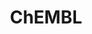 ---
bigquery: https://console.cloud.google.com/bigquery?p=patents-public-data&d=ebi_chembl&page=dataset
citation: '"The ChEMBL database in 2017." Anna Gaulton, Anne Hersey, Michał Nowotka,
  A Patrícia Bento, Jon Chambers, David Mendez, Prudence Mutowo, Francis Atkinson,
  Louisa J Bellis, Elena Cibrián-Uhalte, Mark Davies, Nathan Dedman, Anneli Karlsson,
  María Paula Magariños, John P Overington, George Papadatos, Ines Smit, Andrew R
  Leach Nucleic acids Research (2017) 45 (Database Issue), D945-D954'
contributors: European Bioinformatics Institute
cost: None
description: ChEMBL Data is a manually curated database of small molecules used in
  drug discovery, including information about existing patented drugs.
documentation: 'schema: https://www.ebi.ac.uk/chembl/db_schema


  '
last_edit: 04/13/2022, 05:54:24
location: https://console.cloud.google.com/marketplace/product/google_patents_public_datasets/chembl
maintained_by: EMBL-EBI, an outstation of European Molecular Biology Laboratory
related_publications: '

  ChEMBL: towards direct deposition of bioassay data.


  Mendez D, Gaulton A, Bento AP, Chambers J, De Veij M, Félix E, Magariños MP, Mosquera
  JF, Mutowo P, Nowotka M, Gordillo-Marañón M, Hunter F, Junco L, Mugumbate G, Rodriguez-Lopez
  M, Atkinson F, Bosc N, Radoux CJ, Segura-Cabrera A, Hersey A, Leach AR.


  — Nucleic Acids Res. 2019; 47(D1):D930-D940. doi: 10.1093/nar/gky1075

  '
schema_fields:
- syn_type
- rtb
- indref_id
- binding_site_comment
- bao_endpoint
- usan_substem
- normal_range_max
- oral
- src_compound_id
- ro3_pass
- description
- acd_most_bpka
- bao_id
- creation_date
- l7
- warning_type
- level5
- full_mwt
- targrel_id
- cx_logd
- mw_freebase
- first_in_class
- metabolite_record_id
- source_domain_id
- warning_year
- drugind_id
- component_synonym
- qudt_units
- company
- cx_most_apka
- withdrawn_year
- tissue_id
- standard_relation
- lle
- max_phase
- protclasssyn_id
- activity_id
- comments
- met_id
- sitecomp_id
- assay_organism
- ad_type
- relationship_type
- src_description
- selectivity_comment
- doi
- helm_notation
- molecule_type
- prod_pat_id
- uberon_id
- as_id
- chebi_par_id
- updated_by
- version
- chirality
- efo_term
- doc_id
- target_type
- heavy_atoms
- alert_set_id
- irac_code
- who_name
- alert_id
- site_name
- action_type
- published_type
- hrac_code
- strength
- bao_format
- component_id
- drug_substance_flag
- mw_monoisotopic
- path
- published_relation
- assay_desc
- standard_value
- availability_type
- hbd
- assay_tissue
- trade_name
- met_conversion
- protein_class_id
- downgraded
- text_value
- parameter_type
- aidx
- cx_logp
- indication_class
- assay_param_id
- mechanism_of_action
- mol_irac_id
- polymer_flag
- job_id
- chembl_id
- assay_class_id
- num_lipinski_ro5_violations
- end_position
- orig_description
- ref_url
- go_id
- tid
- ddd_comment
- target_desc
- pathway_key
- level4
- smarts
- qed_weighted
- mesh_heading
- res_stem_id
- relationship
- oc_id
- who_extra
- l6
- published_value
- patent_use_code
- patent_id
- level3
- natural_product
- l8
- standard_upper_value
- assay_id
- short_name
- tid_fixed
- warning_description
- compound_name
- nda_type
- standard_type
- frac_class_id
- assay_subcellular_fraction
- ingredient
- country
- cell_ontology_id
- enzyme_tid
- cellosaurus_id
- record_id
- units
- updated_on
- curation_comment
- drug_record_id
- authors
- set_name
- smid
- l2
- data_validity_comment
- withdrawn_flag
- protein_class_desc
- standard_text_value
- mecref_id
- tbl
- acd_most_apka
- result_flag
- assay_strain
- standard_flag
- standard_inchi_key
- ddd_id
- hba
- warnref_id
- compsyn_id
- assay_tax_id
- le
- cidx
- l5
- num_ro5_violations
- applicant_full_name
- patent_expire_date
- sequence_md5sum
- label
- route
- tax_id
- stat
- black_box_warning
- hba_lipinski
- assay_test_type
- cell_source_tax_id
- mc_target_type
- mol_frac_id
- cell_description
- l1
- compound_key
- withdrawn_class
- source
- src_short_name
- mec_id
- domain_description
- type
- component_type
- pathway_id
- isoform
- doc_type
- hrac_class_id
- prodrug
- domain_type
- parenteral
- rgid
- src_id
- patent_no
- predbind_id
- bto_id
- max_phase_for_ind
- confidence_score
- comp_go_id
- usan_stem_id
- active_molregno
- major_class
- last_active
- warning_class
- relationship_desc
- mc_target_accession
- efo_id
- priority
- domain_id
- cell_source_organism
- level2
- parent_id
- molregno
- level3_description
- journal
- first_approval
- aromatic_rings
- direct_interaction
- value
- co_stem_id
- parent_type
- innovator_company
- status
- topical
- molsyn_id
- acd_logp
- start_position
- assay_type
- protein_class_synonym
- assay_cell_type
- ddd_admr
- abstract
- formulation_id
- dosage_form
- assay_category
- db_source
- class_level
- cx_most_bpka
- irac_class_id
- ap_id
- met_comment
- disease_efficacy
- accession
- frac_code
- subgroup
- delist_flag
- mol_atc_id
- product_id
- ridx
- alert_name
- curated_by
- acd_logd
- level4_description
- publication_number
- aspect
- last_page
- compd_id
- activity_comment
- activity_count
- db_version
- usan_stem
- entity_id
- stem
- normal_range_min
- site_id
- title
- idx
- actsm_id
- targcomp_id
- log_id
- entity_type
- cell_name
- pchembl_value
- usan_year
- species_group_flag
- mechanism_comment
- std_act_id
- warning_id
- src_assay_id
- metref_id
- published_units
- annotation
- active_ingredient
- mutation
- issue
- confidence
- homologue
- approval_date
- assay_source
- cell_id
- standard_inchi
- level2_description
- ref_id
- synonyms
- therapeutic_flag
- molecular_species
- usan_stem_definition
- full_molformula
- canonical_smiles
- comp_class_id
- definition
- cell_source_tissue
- ddd_value
- ref_type
- molecular_mechanism
- upper_value
- drug_product_flag
- parameter_value
- l4
- alogp
- ddd_units
- year
- mol_hrac_id
- l3
- enzyme_name
- clo_id
- inorganic_flag
- caloha_id
- substrate_record_id
- site_residues
- uo_units
- organism
- related_tid
- stem_class
- hbd_lipinski
- cl_lincs_id
- pref_name
- sei
- name
- num_alerts
- potential_duplicate
- warning_country
- atc_code
- mc_target_name
- submission_date
- toid
- target_mapping
- previous_company
- dosed_ingredient
- level1_description
- mc_organism
- research_stem
- sequence
- relation
- pubmed_id
- standard_units
- molfile
- parent_go_id
- psa
- withdrawn_country
- level1
- withdrawn_reason
- structure_type
- ass_cls_map_id
- mc_tax_id
- cpd_str_alert_id
- volume
- first_page
- parent_molregno
- domain_name
- class_type
- biocomp_id
- bei
- mesh_id
- prediction_method
- variant_id
shortname: chembl
tags:
- biotechnology
- health
- chemical
- bioinformatics
- medical
terms_of_use: CC BY-SA 3.0
title: ChEMBL
uuid: e232a192-965c-4ec9-904c-155b6dfe56c5
---